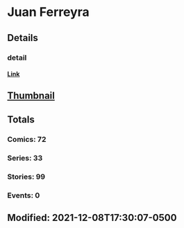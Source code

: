 # Juan  Ferreyra 
## Details
### detail
#### [Link](http://marvel.com/comics/creators/13558/juan_ferreyra?utm_campaign=apiRef&utm_source=225578a89fc76f3d20fbffda5d17a88d)
## [Thumbnail](http://i.annihil.us/u/prod/marvel/i/mg/b/40/image_not_available.jpg)
## Totals
### Comics: 72
### Series: 33
### Stories: 99
### Events: 0
## Modified: 2021-12-08T17:30:07-0500